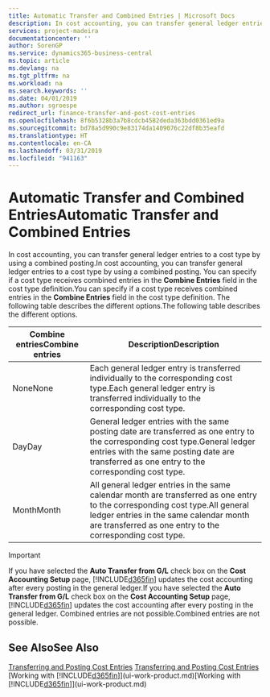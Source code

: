 ```yaml
---
title: Automatic Transfer and Combined Entries | Microsoft Docs
description: In cost accounting, you can transfer general ledger entries to a cost type by using a combined posting. You can specify if a cost type receives combined entries in the **Combine Entries** field in the cost type definition. The following table describes the different options.
services: project-madeira
documentationcenter: ''
author: SorenGP
ms.service: dynamics365-business-central
ms.topic: article
ms.devlang: na
ms.tgt_pltfrm: na
ms.workload: na
ms.search.keywords: ''
ms.date: 04/01/2019
ms.author: sgroespe
redirect_url: finance-transfer-and-post-cost-entries
ms.openlocfilehash: 8f6b5328b3a7b8cdcb4582deda363bdd0361ed9a
ms.sourcegitcommit: bd78a5d990c9e83174da1409076c22df8b35eafd
ms.translationtype: HT
ms.contentlocale: en-CA
ms.lasthandoff: 03/31/2019
ms.locfileid: "941163"
---
```

# <a name="automatic-transfer-and-combined-entries"></a><span data-ttu-id="457be-105">Automatic Transfer and Combined Entries</span><span class="sxs-lookup"><span data-stu-id="457be-105">Automatic Transfer and Combined Entries</span></span>
<span data-ttu-id="457be-106">In cost accounting, you can transfer general ledger entries to a cost type by using a combined posting.</span><span class="sxs-lookup"><span data-stu-id="457be-106">In cost accounting, you can transfer general ledger entries to a cost type by using a combined posting.</span></span> <span data-ttu-id="457be-107">You can specify if a cost type receives combined entries in the **Combine Entries** field in the cost type definition.</span><span class="sxs-lookup"><span data-stu-id="457be-107">You can specify if a cost type receives combined entries in the **Combine Entries** field in the cost type definition.</span></span> <span data-ttu-id="457be-108">The following table describes the different options.</span><span class="sxs-lookup"><span data-stu-id="457be-108">The following table describes the different options.</span></span>  

|<span data-ttu-id="457be-109">Combine entries</span><span class="sxs-lookup"><span data-stu-id="457be-109">Combine entries</span></span>|<span data-ttu-id="457be-110">Description</span><span class="sxs-lookup"><span data-stu-id="457be-110">Description</span></span>|  
|---------------------|-----------------|  
|<span data-ttu-id="457be-111">None</span><span class="sxs-lookup"><span data-stu-id="457be-111">None</span></span>|<span data-ttu-id="457be-112">Each general ledger entry is transferred individually to the corresponding cost type.</span><span class="sxs-lookup"><span data-stu-id="457be-112">Each general ledger entry is transferred individually to the corresponding cost type.</span></span>|  
|<span data-ttu-id="457be-113">Day</span><span class="sxs-lookup"><span data-stu-id="457be-113">Day</span></span>|<span data-ttu-id="457be-114">General ledger entries with the same posting date are transferred as one entry to the corresponding cost type.</span><span class="sxs-lookup"><span data-stu-id="457be-114">General ledger entries with the same posting date are transferred as one entry to the corresponding cost type.</span></span>|  
|<span data-ttu-id="457be-115">Month</span><span class="sxs-lookup"><span data-stu-id="457be-115">Month</span></span>|<span data-ttu-id="457be-116">All general ledger entries in the same calendar month are transferred as one entry to the corresponding cost type.</span><span class="sxs-lookup"><span data-stu-id="457be-116">All general ledger entries in the same calendar month are transferred as one entry to the corresponding cost type.</span></span>|  

> [!IMPORTANT]  
>  <span data-ttu-id="457be-117">If you have selected the **Auto Transfer from G/L** check box on the **Cost Accounting Setup** page, [!INCLUDE[d365fin](includes/d365fin_md.md)] updates the cost accounting after every posting in the general ledger.</span><span class="sxs-lookup"><span data-stu-id="457be-117">If you have selected the **Auto Transfer from G/L** check box on the **Cost Accounting Setup** page, [!INCLUDE[d365fin](includes/d365fin_md.md)] updates the cost accounting after every posting in the general ledger.</span></span> <span data-ttu-id="457be-118">Combined entries are not possible.</span><span class="sxs-lookup"><span data-stu-id="457be-118">Combined entries are not possible.</span></span>  

## <a name="see-also"></a><span data-ttu-id="457be-119">See Also</span><span class="sxs-lookup"><span data-stu-id="457be-119">See Also</span></span>  
 <span data-ttu-id="457be-120">[Transferring and Posting Cost Entries](finance-transfer-and-post-cost-entries.md) </span><span class="sxs-lookup"><span data-stu-id="457be-120">[Transferring and Posting Cost Entries](finance-transfer-and-post-cost-entries.md) </span></span>  
 <span data-ttu-id="457be-121">[Working with [!INCLUDE[d365fin](includes/d365fin_md.md)]](ui-work-product.md)</span><span class="sxs-lookup"><span data-stu-id="457be-121">[Working with [!INCLUDE[d365fin](includes/d365fin_md.md)]](ui-work-product.md)</span></span>
